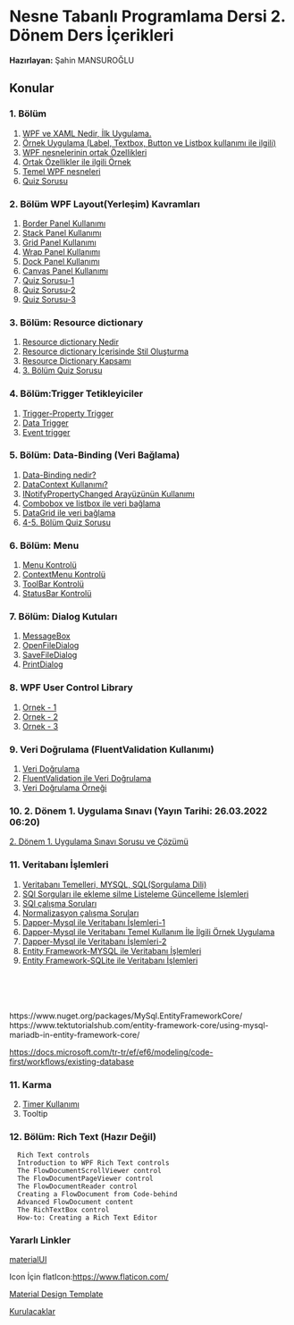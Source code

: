 # Nesne Tabanlı Programlama Dersi 2. Dönem Ders İçerikleri
**Hazırlayan:** Şahin MANSUROĞLU
## Konular ##
### 1. Bölüm ###
1. [WPF ve XAML Nedir, İlk Uygulama.](https://github.com/sahinmansuroglu/NtpDersiDonem2/blob/main/1_Ders.md) 
2. [Örnek Uygulama (Label, Textbox, Button ve Listbox kullanımı ile ilgili)](https://github.com/sahinmansuroglu/NtpDersiDonem2/blob/main/2_Ders.md)  
3. [WPF nesnelerinin ortak Özellikleri](https://github.com/sahinmansuroglu/NtpDersiDonem2/blob/main/3_Ders.md) 
4. [Ortak Özellikler ile ilgili Örnek](https://github.com/sahinmansuroglu/NtpDersiDonem2/blob/main/4_Ders.md) 
5. [Temel WPF nesneleri](https://github.com/sahinmansuroglu/NtpDersiDonem2/blob/main/5_Ders.md) 
6. [Quiz Sorusu](https://github.com/sahinmansuroglu/NtpDersiDonem2/blob/main/1_Bolum_Quiz.md) 

### 2. Bölüm WPF Layout(Yerleşim) Kavramları ###
1. [Border Panel Kullanımı](https://github.com/sahinmansuroglu/NtpDersiDonem2/blob/main/borderKullanimi.md)
2. [Stack Panel Kullanımı](https://github.com/sahinmansuroglu/NtpDersiDonem2/blob/main/StackPanel.md)
3. [Grid Panel Kullanımı](https://github.com/sahinmansuroglu/NtpDersiDonem2/blob/main/GridPanel.md)
4. [Wrap Panel Kullanımı](https://github.com/sahinmansuroglu/NtpDersiDonem2/blob/main/WrapPanel.md)
5. [Dock Panel Kullanımı](https://github.com/sahinmansuroglu/NtpDersiDonem2/blob/main/DockPanel.md)
6. [Canvas Panel Kullanımı](https://github.com/sahinmansuroglu/NtpDersiDonem2/blob/main/CanvasPanel.md)
7. [Quiz Sorusu-1](https://github.com/sahinmansuroglu/NtpDersiDonem2/blob/main/2_Bolum_Quiz.md) 
7. [Quiz Sorusu-2](https://github.com/sahinmansuroglu/NtpDersiDonem2/blob/main/2_Bolum_Quiz_2.md) 
8. [Quiz Sorusu-3](https://github.com/sahinmansuroglu/NtpDersiDonem2/blob/main/2_Bolum_Quiz_3.md) 

### 3. Bölüm: Resource dictionary ###
1. [Resource dictionary Nedir](https://github.com/sahinmansuroglu/NtpDersiDonem2/blob/main/Resourcedictionary1.md) 
2. [Resource dictionary İçerisinde Stil Oluşturma](https://github.com/sahinmansuroglu/NtpDersiDonem2/blob/main/resourceStyle.md)  
3. [Resource Dictionary Kapsamı](https://github.com/sahinmansuroglu/NtpDersiDonem2/blob/main/uygulamaResource.md) 
4. [3. Bölüm Quiz Sorusu](https://github.com/sahinmansuroglu/NtpDersiDonem2/blob/main/3_Bolum_Quiz.md) 


### 4. Bölüm:Trigger Tetikleyiciler ###
1. [Trigger-Property Trigger](https://github.com/sahinmansuroglu/NtpDersiDonem2/blob/main/trigger.md) 
2. [Data Trigger](https://github.com/sahinmansuroglu/NtpDersiDonem2/blob/main/datatrigger.md) 
3. [Event trigger](https://github.com/sahinmansuroglu/NtpDersiDonem2/blob/main/eventtrigger.md)  

### 5. Bölüm:  Data-Binding (Veri Bağlama) ###
1. [Data-Binding nedir?](https://github.com/sahinmansuroglu/NtpDersiDonem2/blob/main/databinding1.md) 
2. [DataContext Kullanımı?](https://github.com/sahinmansuroglu/NtpDersiDonem2/blob/main/databinding2.md) 
3. [INotifyPropertyChanged Arayüzünün Kullanımı ](https://github.com/sahinmansuroglu/NtpDersiDonem2/blob/main/databinding3.md) 
4. [Combobox ve listbox ile veri bağlama](https://github.com/sahinmansuroglu/NtpDersiDonem2/blob/main/comboBaglama.md) 
5. [DataGrid ile veri bağlama](https://github.com/sahinmansuroglu/NtpDersiDonem2/blob/main/datagrid.md) 
6. [4-5. Bölüm Quiz Sorusu](https://github.com/sahinmansuroglu/NtpDersiDonem2/blob/main/4_5_Bolum_Quiz.md) 

### 6. Bölüm:  Menu   ###
1. [Menu Kontrolü ](https://github.com/sahinmansuroglu/NtpDersiDonem2/blob/main/menu1.md) 
1. [ContextMenu Kontrolü](https://github.com/sahinmansuroglu/NtpDersiDonem2/blob/main/menu2.md) 
1. [ToolBar Kontrolü](https://github.com/sahinmansuroglu/NtpDersiDonem2/blob/main/menu3.md) 
1. [StatusBar Kontrolü](https://github.com/sahinmansuroglu/NtpDersiDonem2/blob/main/menu4.md) 

### 7. Bölüm:  Dialog Kutuları   ###
1. [MessageBox](https://github.com/sahinmansuroglu/NtpDersiDonem2/blob/main/dialog1.md) 
2. [OpenFileDialog](https://github.com/sahinmansuroglu/NtpDersiDonem2/blob/main/dialog2.md) 
3. [SaveFileDialog](https://github.com/sahinmansuroglu/NtpDersiDonem2/blob/main/dialog3.md) 
3. [PrintDialog](https://github.com/sahinmansuroglu/NtpDersiDonem2/blob/main/dialog4.md) 


### 8.  WPF User Control Library    ###
1. [Ornek - 1 ](https://github.com/sahinmansuroglu/NtpDersiDonem2/blob/main/userControl.md) 
2. [Ornek - 2 ](https://github.com/sahinmansuroglu/NtpDersiDonem2/blob/main/userControl2.md) 
3. [Ornek - 3 ](https://github.com/sahinmansuroglu/NtpDersiDonem2/blob/main/userControl3.md) 

### 9.  Veri Doğrulama (FluentValidation Kullanımı)  ###
1. [Veri Doğrulama ](https://github.com/sahinmansuroglu/NtpDersiDonem2/blob/main/validation1.md) 
1. [FluentValidation ile Veri Doğrulama ](https://github.com/sahinmansuroglu/NtpDersiDonem2/blob/main/validation2.md) 
1. [Veri Doğrulama Örneği ](https://github.com/sahinmansuroglu/NtpDersiDonem2/blob/main/validation.md) 


### 10.  2. Dönem 1. Uygulama Sınavı  (Yayın Tarihi: 26.03.2022 06:20) ###

   [2. Dönem 1. Uygulama Sınavı Sorusu ve Çözümü ](https://github.com/sahinmansuroglu/NtpDersiDonem2/blob/main/yazili1.md) 








### 11. Veritabanı İşlemleri ###
1. [Veritabanı Temelleri, MYSQL, SQL(Sorgulama Dili) ](https://github.com/sahinmansuroglu/NtpDersiDonem2/blob/main/veritabanitemel.md) 
2. [SQl Sorguları ile ekleme silme Listeleme Güncelleme İşlemleri](https://github.com/sahinmansuroglu/NtpDersiDonem2/blob/main/SQLSorgulari.md) 
3. [SQl çalışma Soruları](https://github.com/sahinmansuroglu/NtpDersiDonem2/blob/main/sqlSorulari.md) 
4. [Normalizasyon çalışma Soruları](https://github.com/sahinmansuroglu/NtpDersiDonem2/blob/main/normalizasyonSorulari.md) 
5. [Dapper-Mysql ile Veritabanı İşlemleri-1](https://github.com/sahinmansuroglu/NtpDersiDonem2/blob/main/dapperMysqlTemel1.md) 
6. [Dapper-Mysql ile Veritabanı Temel Kullanım İle İlgili Örnek Uygulama](https://github.com/sahinmansuroglu/NtpDersiDonem2/blob/main/dapperMysqlTemelOrnek.md) 
7. [Dapper-Mysql ile Veritabanı İşlemleri-2](https://github.com/sahinmansuroglu/NtpDersiDonem2/blob/main/dapperMysqlTemel.md) 
8. [Entity Framework-MYSQL ile Veritabanı İşlemleri](https://github.com/sahinmansuroglu/NtpDersiDonem2/blob/main/efMysqlTemel1.md) 
9. [Entity Framework-SQLite ile Veritabanı İşlemleri](https://github.com/sahinmansuroglu/NtpDersiDonem2/blob/main/efMysqlTemel.md) 



<br/>
<br/>

<br/>
<br/>
https://www.nuget.org/packages/MySql.EntityFrameworkCore/
https://www.tektutorialshub.com/entity-framework-core/using-mysql-mariadb-in-entity-framework-core/

https://docs.microsoft.com/tr-tr/ef/ef6/modeling/code-first/workflows/existing-database

### 11.  Karma ###

2. [Timer Kullanımı](https://github.com/sahinmansuroglu/NtpDersiDonem2/blob/main/timer.md) 
3. Tooltip


### 12. Bölüm:  Rich Text (Hazır Değil)  ###
      Rich Text controls
      Introduction to WPF Rich Text controls
      The FlowDocumentScrollViewer control
      The FlowDocumentPageViewer control
      The FlowDocumentReader control
      Creating a FlowDocument from Code-behind
      Advanced FlowDocument content
      The RichTextBox control
      How-to: Creating a Rich Text Editor


### Yararlı Linkler ###

[materialUI](https://www.youtube.com/watch?v=qSP8v8Gi3XU)

Icon İçin flatIcon:https://www.flaticon.com/

[Material Design Template](https://github.com/sahinmansuroglu/NtpDersiDonem2/files/8259443/WpfApp13.zip)


[Kurulacaklar](https://github.com/sahinmansuroglu/NtpDersiDonem2/blob/main/kurulacak.md)




